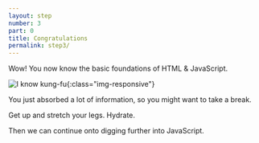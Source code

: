 ```yaml
---
layout: step
number: 3
part: 0
title: Congratulations
permalink: step3/
---
```


Wow!  You now know the basic foundations of HTML & JavaScript. 

![I know kung-fu](../assets/neo-kungfu.gif){:class="img-responsive"}

You just absorbed a lot of information, so you might want to take a break.

Get up and stretch your legs.  Hydrate.  

Then we can continue onto digging further into JavaScript.